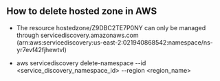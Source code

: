 How to delete hosted zone in AWS
-
* The resource hostedzone/Z9DBC2TE7P0NY can only be managed through servicediscovery.amazonaws.com (arn:aws:servicediscovery:us-east-2:021940868542:namespace/ns-yr7evf42fjhewtvl)




* aws servicediscovery delete-namespace --id <service_discovery_namespace_id> --region <region_name>
